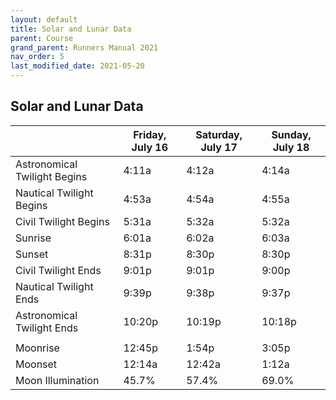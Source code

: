```yaml
---
layout: default
title: Solar and Lunar Data
parent: Course
grand_parent: Runners Manual 2021
nav_order: 5
last_modified_date: 2021-05-20
---
```


## Solar and Lunar Data

|                              | Friday, July 16 | Saturday, July 17 | Sunday, July 18 |
|------------------------------|-----------------|-------------------|-----------------|
| Astronomical Twilight Begins | 4:11a           | 4:12a             | 4:14a           |
| Nautical Twilight Begins     | 4:53a           | 4:54a             | 4:55a           |
| Civil Twilight Begins        | 5:31a           | 5:32a             | 5:32a           |
| Sunrise                      | 6:01a           | 6:02a             | 6:03a           |
| Sunset                       | 8:31p           | 8:30p             | 8:30p           |
| Civil Twilight Ends          | 9:01p           | 9:01p             | 9:00p           |
| Nautical Twilight Ends       | 9:39p           | 9:38p             | 9:37p           |
| Astronomical Twilight Ends   | 10:20p          | 10:19p            | 10:18p          |
|                   |  |  |  |
| Moonrise          | 12:45p          | 1:54p             | 3:05p           |
| Moonset           | 12:14a          | 12:42a            | 1:12a           |
| Moon Illumination | 45.7%           | 57.4%             | 69.0%           |
